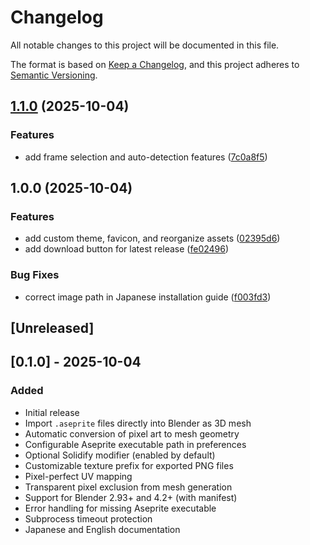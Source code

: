 # Changelog

All notable changes to this project will be documented in this file.

The format is based on [Keep a Changelog](https://keepachangelog.com/en/1.0.0/),
and this project adheres to [Semantic Versioning](https://semver.org/spec/v2.0.0.html).

## [1.1.0](https://github.com/kesera2/aseprite-importer-for-blender/compare/v1.0.0...v1.1.0) (2025-10-04)


### Features

* add frame selection and auto-detection features ([7c0a8f5](https://github.com/kesera2/aseprite-importer-for-blender/commit/7c0a8f5f214d7eaa7094c78229bb66f62beb640c))

## 1.0.0 (2025-10-04)


### Features

* add custom theme, favicon, and reorganize assets ([02395d6](https://github.com/kesera2/aseprite-importer-for-blender/commit/02395d6c59be2d86be5025795a764157af477efc))
* add download button for latest release ([fe02496](https://github.com/kesera2/aseprite-importer-for-blender/commit/fe0249684c9d601721ac53d0bfe7badd956ae19b))


### Bug Fixes

* correct image path in Japanese installation guide ([f003fd3](https://github.com/kesera2/aseprite-importer-for-blender/commit/f003fd3dafac507d78b6935392fcd627080dae89))

## [Unreleased]

## [0.1.0] - 2025-10-04

### Added
- Initial release
- Import `.aseprite` files directly into Blender as 3D mesh
- Automatic conversion of pixel art to mesh geometry
- Configurable Aseprite executable path in preferences
- Optional Solidify modifier (enabled by default)
- Customizable texture prefix for exported PNG files
- Pixel-perfect UV mapping
- Transparent pixel exclusion from mesh generation
- Support for Blender 2.93+ and 4.2+ (with manifest)
- Error handling for missing Aseprite executable
- Subprocess timeout protection
- Japanese and English documentation
